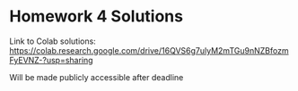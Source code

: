 # Homework 4 Solutions

Link to Colab solutions: https://colab.research.google.com/drive/16QVS6g7ulyM2mTGu9nNZBfozmFyEVNZ-?usp=sharing

Will be made publicly accessible after deadline
